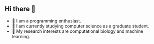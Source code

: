 ## Hi there 👋

- 🔭 I am a programming enthusiast.
- 🌱 I am currently studying computer science as a graduate student.
- 👯 My research interests are computational biology and machine learning.

